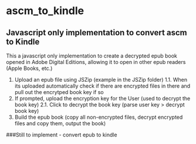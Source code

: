 # ascm_to_kindle

## Javascript only implementation to convert ascm to Kindle

This a javascript only implementation to create a decrypted epub book opened in Adobe Digital Editions, allowing it to open in other epub readers (Apple Books, etc.)

1. Upload an epub file using JSZip (example in the JSZip folder)
1.1. When its uploaded automatically check if there are encrypted files in there and pull out the encrytped book key if so
2. If prompted, upload the encryption key for the User (used to decrypt the book key)
2.1. Click to decrypt the book key (parse user key > decrypt book key)
3. Build the epub book (copy all non-encrypted files, decrypt encrypted files and copy them, output the book)

###Still to implement - convert epub to kindle
